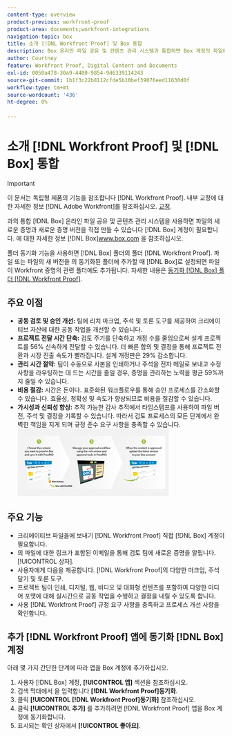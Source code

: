 ```yaml
---
content-type: overview
product-previous: workfront-proof
product-area: documents;workfront-integrations
navigation-topic: box
title: 소개 [!DNL Workfront Proof] 및 Box 통합
description: Box 온라인 파일 공유 및 컨텐츠 관리 시스템과 통합하면 Box 계정의 파일에서 직접 새로운 증명 및 새로운 증명 버전을 만들 수 있습니다. 상자에 대한 자세한 내용은 www.box.com 을 참조하십시오.
author: Courtney
feature: Workfront Proof, Digital Content and Documents
exl-id: 0050a478-30a9-4400-9854-9d6339114243
source-git-commit: 1b1f3c22b8112cfde5b10bef39076eed11630d0f
workflow-type: tm+mt
source-wordcount: '436'
ht-degree: 0%

---
```


# 소개 [!DNL Workfront Proof] 및 [!DNL Box] 통합

>[!IMPORTANT]
>
>이 문서는 독립형 제품의 기능을 참조합니다 [!DNL Workfront Proof]. 내부 교정에 대한 자세한 정보 [!DNL Adobe Workfront]를 참조하십시오. [교정](../../../review-and-approve-work/proofing/proofing.md).

과의 통합 [!DNL Box] 온라인 파일 공유 및 콘텐츠 관리 시스템을 사용하면 파일의 새로운 증명과 새로운 증명 버전을 직접 만들 수 있습니다 [!DNL Box] 계정이 필요합니다. 에 대한 자세한 정보 [!DNL Box]www.box.com 을 참조하십시오.

폴더 동기화 기능을 사용하면 [!DNL Box] 폴더의 폴더 [!DNL Workfront Proof]. 파일 또는 파일의 새 버전을 의 동기화된 폴더에 추가할 때 [!DNL Box]로 설정되면 파일이 Workfront 증명의 관련 폴더에도 추가됩니다. 자세한 내용은 [동기화 [!DNL Box] 폴더 [!DNL Workfront Proof]](../../../workfront-proof/wp-integrations/box/sycn-box-folder.md).

## 주요 이점

* **공동 검토 및 승인 개선:** 팀에 리치 마크업, 주석 및 토론 도구를 제공하여 크리에이티브 자산에 대한 공동 작업을 개선할 수 있습니다.
* **프로젝트 전달 시간 단축:** 검토 주기를 단축하고 개정 수를 줄임으로써 설계 프로젝트를 56% 신속하게 전달할 수 있습니다. 더 빠른 합의 및 결정을 통해 프로젝트 전환과 시장 진출 속도가 빨라집니다. 설계 개정판은 29% 감소합니다.
* **관리 시간 절약:** 팀이 수동으로 사본을 인쇄하거나 주석을 전자 메일로 보내고 수정 사항을 라우팅하는 데 드는 시간을 줄일 경우, 증명을 관리하는 노력을 평균 59%까지 줄일 수 있습니다.
* **비용 절감:** 시간은 돈이다. 표준화된 워크플로우를 통해 승인 프로세스를 간소화할 수 있습니다. 효율성, 정확성 및 속도가 향상되므로 비용을 절감할 수 있습니다.
* **가시성과 신뢰성 향상:** 추적 가능한 감사 추적에서 타임스탬프를 사용하여 파일 버전, 주석 및 결정을 기록할 수 있습니다. 따라서 검토 프로세스의 모든 단계에서 완벽한 책임을 지게 되며 규정 준수 요구 사항을 충족할 수 있습니다.\
   ![Box_and_ProofHQ_integration.jpg](assets/box-and-proofhq-integration-350x157.jpg)

## 주요 기능

* 크리에이티브 파일을에 보내기 [!DNL Workfront Proof] 직접 [!DNL Box] 계정이 필요합니다.
* 의 파일에 대한 링크가 포함된 이메일을 통해 검토 팀에 새로운 증명을 알립니다. [!UICONTROL 상자].
* 사용자에게 다음을 제공합니다. [!DNL Workfront Proof]의 다양한 마크업, 주석 달기 및 토론 도구.
* 프로젝트 팀이 인쇄, 디지털, 웹, 비디오 및 대화형 컨텐츠를 포함하여 다양한 미디어 포맷에 대해 실시간으로 공동 작업을 수행하고 결정을 내릴 수 있도록 합니다.
* 사용 [!DNL Workfront Proof] 규정 요구 사항을 충족하고 프로세스 개선 사항을 확인합니다.

## 추가 [!DNL Workfront Proof] 앱에 동기화 [!DNL Box] 계정

아래 몇 가지 간단한 단계에 따라 앱을 Box 계정에 추가하십시오.

1. 사용자 [!DNL Box] 계정, **[!UICONTROL 앱]** 섹션을 참조하십시오.
1. 검색 막대에서 을 입력합니다 **[!DNL Workfront Proof]동기화**.
1. 클릭 **[!UICONTROL [!DNL Workfront Proof]동기화]** 참조하십시오.
1. 클릭 **[!UICONTROL 추가]** 를 추가하려면 [!DNL Workfront Proof] 앱을 Box 계정에 동기화합니다.
1. 표시되는 확인 상자에서 **[!UICONTROL 좋아요]**.


